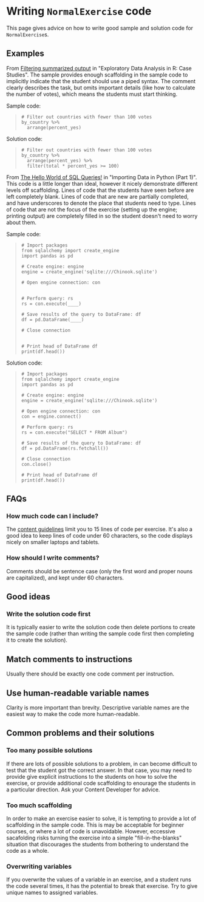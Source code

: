 # Writing `NormalExercise` code

This page gives advice on how to write good sample and solution code for `NormalExercise`s.

## Examples

From [Filtering summarized output](https://campus.datacamp.com/courses/exploratory-data-analysis-in-r-case-study/data-cleaning-and-summarizing-with-dplyr?ex=11) in "Exploratory Data Analysis in R: Case Studies".  The sample provides enough scaffolding in the sample code to implicitly indicate that the student should use a piped syntax. The comment clearly describes the task, but omits important details (like how to calculate the number of votes), which means the students must start thinking.

Sample code:

>     # Filter out countries with fewer than 100 votes
>     by_country %>%
>       arrange(percent_yes)

Solution code:

>     # Filter out countries with fewer than 100 votes
>     by_country %>%
>       arrange(percent_yes) %>%
>       filter(total * percent_yes >= 100)

From [The Hello World of SQL Queries!](https://campus.datacamp.com/courses/importing-data-in-python-part-1/working-with-relational-databases-in-python-3?ex=7) in "Importing Data in Python (Part 1)". This code is a little longer than ideal, however it nicely demonstrate different levels off scaffolding. Lines of code that the students have seen before are left completely blank. Lines of code that are new are partially completed, and have underscores to denote the place that students need to type. Lines of code that are not the focus of the exercise (setting up the engine; printing output) are completely filled in so the student doesn't need to worry about them.

Sample code:

>     # Import packages
>     from sqlalchemy import create_engine
>     import pandas as pd
>     
>     # Create engine: engine
>     engine = create_engine('sqlite:///Chinook.sqlite')
>     
>     # Open engine connection: con
>     
>     
>     # Perform query: rs
>     rs = con.execute(____)
>     
>     # Save results of the query to DataFrame: df
>     df = pd.DataFrame(____)
>     
>     # Close connection
>     
>     
>     # Print head of DataFrame df
>     print(df.head())

Solution code:

>     # Import packages
>     from sqlalchemy import create_engine
>     import pandas as pd
>     
>     # Create engine: engine
>     engine = create_engine('sqlite:///Chinook.sqlite')
>     
>     # Open engine connection: con
>     con = engine.connect()
>     
>     # Perform query: rs
>     rs = con.execute("SELECT * FROM Album")
>     
>     # Save results of the query to DataFrame: df
>     df = pd.DataFrame(rs.fetchall())
>     
>     # Close connection
>     con.close()
>     
>     # Print head of DataFrame df
>     print(df.head())


## FAQs

### How much code can I include?

The [content guidelines](courses/guidelines/content.html#normal-exercise) limit you to 15 lines of code per exercise. It's also a good idea to keep lines of code under 60 characters, so the code displays nicely on smaller laptops and tablets.

### How should I write comments?

Comments should be sentence case (only the first word and proper nouns are capitalized), and kept under 60 characters.


## Good ideas

### Write the solution code first

It is typically easier to write the solution code then delete portions to create the sample code (rather than writing the sample code first then completing it to create the solution).

## Match comments to instructions

Usually there should be exactly one code comment per instruction.

## Use human-readable variable names

Clarity is more important than brevity. Descriptive variable names are the easiest way to make the code more human-readable.


## Common problems and their solutions

### Too many possible solutions

If there are lots of possible solutions to a problem, in can become difficult to test that the student got the correct answer. In that case, you may need to provide give explicit instructions to the students on how to solve the exercise, or provide additional code scaffolding to enourage the students in a particular direction. Ask your Content Developer for advice.

### Too much scaffolding

In order to make an exercise easier to solve, it is tempting to provide a lot of scaffolding in the sample code. This is may be acceptable for beginner courses, or where a lot of code is unavoidable. However, eccessive sacafolding risks turning the exercise into a simple "fill-in-the-blanks" situation that discourages the students from bothering to understand the code as a whole.

### Overwriting variables

If you overwrite the values of a variable in an exercise, and a student runs the code several times, it has the potential to break that exercise. Try to give unique names to assigned variables.
